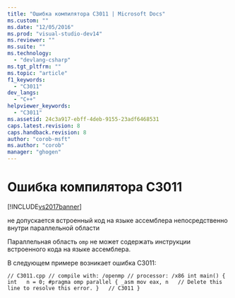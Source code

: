 ```yaml
---
title: "Ошибка компилятора C3011 | Microsoft Docs"
ms.custom: ""
ms.date: "12/05/2016"
ms.prod: "visual-studio-dev14"
ms.reviewer: ""
ms.suite: ""
ms.technology: 
  - "devlang-csharp"
ms.tgt_pltfrm: ""
ms.topic: "article"
f1_keywords: 
  - "C3011"
dev_langs: 
  - "C++"
helpviewer_keywords: 
  - "C3011"
ms.assetid: 24c3a917-ebff-4deb-9155-23adf6468531
caps.latest.revision: 8
caps.handback.revision: 8
author: "corob-msft"
ms.author: "corob"
manager: "ghogen"
---
```

# Ошибка компилятора C3011
[!INCLUDE[vs2017banner](../../assembler/inline/includes/vs2017banner.md)]

не допускается встроенный код на языке ассемблера непосредственно внутри параллельной области  
  
 Параллельная область `omp` не может содержать инструкции встроенного кода на языке ассемблера.  
  
 В следующем примере возникает ошибка C3011:  
  
```  
// C3011.cpp // compile with: /openmp // processor: /x86 int main() { int   n = 0; #pragma omp parallel { _asm mov eax, n   // Delete this line to resolve this error. }   // C3011 }  
```